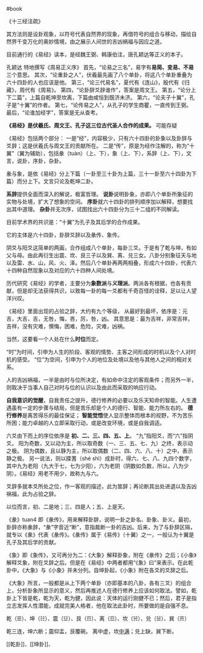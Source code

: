 #book 

《十三经注疏》

其方法则是设卦观象，以符号代表自然界的现象，再借符号的组合与移动，描绘自然界千变万化的奥妙情境，由之展示人间世的吉凶祸福与因应之道。

目前通行的《易经》读本，是经魏王弼、韩康伯注，唐孔颖达等正义的本子。

孔颖达 特地撰写《周易正义序》
首先，“论易之三名”，易字有**易简、变易、不易**三个意思。
其次，“论重卦之人”，伏羲最先画了八个单卦，将这八个单卦重叠为六十四卦的人也应该是他。
第三，“论三代易名”，夏代有《连山》，殷代有《归藏》，周代有《周易》。
第四，“论卦辞爻辞谁作”，答案是周文王。
第五，“论分上下二篇”，上篇自乾坤至坎离，下篇由咸恒到既济未济。
第六，“论夫子十翼”，孔子是“十翼”的作者。
第七，“论传易之人”，从孔子的学生商瞿，一直传到王弼。
最后，“论谁加经字”，答案是无从查考。


**《易经》是伏羲氏、周文王、孔子这三位古代圣人合作的成果。**  可能存疑

《易经》包括两个部分：
一是“经”，内容极少，只有六十四卦的卦象以及卦辞与爻辞；这是伏羲氏与周文王的贡献所在。
二是“传”，原是为经作注解的，称为“十翼”（翼为辅助），包括彖（tuàn）（上、下），象（上、下），系辞（上、下），文言，说卦，序卦，杂卦。

彖与象，是依《易经》分上下篇（一卦至三十卦为上篇，三十一卦至六十四卦为下篇）而分上下。文言只论及乾坤二卦。

**系辞**提供全面而深入的解说，极富哲理。
**说卦**说明卦象，亦即八个单卦所象征的实物与处境，扩大了想象的空间。
**序卦**就六十四卦的排列顺序加以解释，想要找出其中道理。
**杂卦**并无次序，试图找出六十四卦分为三十二组的不同解读。

目前学术界的共识是：“十翼”为孔子及其后学的合作成果。

它的主体是六十四卦，卦辞爻辞以及彖传、象传。

阴爻与阳爻这简单的两画，合作组成八个单卦，每卦三爻。于是有了乾与坤，有如父与母。由此再衍生出震、坎、艮三子以及巽、离、兑三女。八卦分别象征天与地以及雷、水、山，风、火、泽。然后八个单卦再两两相叠，形成六十四卦，代表六十四种自然现象以及对应的六十四种人间处境。


历代研究《易经》的学者，主要分为**象数派**与**义理派**。两派各有根据，也各有贡献，但是却无法获得共识，以致每一卦的每一爻都有千奇百怪的诠释，足以让人望洋兴叹。

《易经》里面出现的占验之辞，大约有九个等级，
从最好到最坏，依序是：元吉，大吉，吉，无咎，悔，吝，厉，咎，凶。
其意思是：最为吉祥，非常吉祥，吉祥，没有灾难，懊悔，困难，危险，灾难，凶祸。

当然，这要看一个人处在什么**时位**而定。

“时”为时间，引申为人生的阶段、客观的情势、主客之间形成的时机以及个人对时机的感受。
“位”为空间，引申为个人的地位及处境以及他与其他人之间的相对关系。

人的吉凶祸福，一半是由时与位所决定，有如命中注定的客观条件；而另外一半，则取决于当事人自己对时与位的认识以及由此而采取的响应行动。

**自我意识的觉醒**，自我责任之提升，德行修养的必要以及乐天知命的智能。人生遭遇虽有一定的步骤与结局，但是苦乐却是个人的德行、智能、能力所左右的。
**德行修养**是离苦得乐的最佳保证；
**智能觉悟**使人显示整体而根本的视野，不为苦乐所困；能力卓越的人立即采取行动，或是改变环境，或是自我调适。

六爻由下而上的序位依序是 **初、二、三、四、五、上**。
“九”指阳爻，而“六”指阴爻。
阳为奇数，又以动为主，所以取奇数（一、三、五、七、九）之终，表示动之极。
阴为偶数，且以静为主，所以取偶数（二、四、六、八、十）之中，表示静之极。
另一说法，则以揲蓍（shé shì）成卦时，得六、七、八、九四个数字，
其中九为老阳（九大于七，七为少阳），六为老阴（阴数如负数，所以，八为少阴）。《易经》用老不用少，故称九与六。


爻辞多就本爻所处之位，作一客观的描述，此为筮辞；再论断其出处进退以及吉凶祸福，此为占验之辞。

以位而言，初、二是地；三、四是人；五、上是天。


《彖》tuan4 即《彖传》，用来解释卦辞，说明一卦之卦名、卦象、卦义。最初，卦辞亦称彖辞，“彖”字音近“断”，意指裁断一卦的吉凶。后来，为了与卦辞区隔，就专以《彖》代表《彖传》。《彖传》属于《易传》（十翼）之一，一般认为十翼是孔子及其后学的贡献。


《象》即《象传》，又可再分为二：《大象》解释卦象，附在《彖传》之后；《小象》解释爻象，附在爻辞之后。但是在《易经》中两者都用“《象》曰”来表示。在此乾卦中，《大象》与《小象》并未分列。自坤卦起，《小象》附在各爻的爻辞之后。

《大象》所言，一般都是从上下两个单卦（亦即基本的八卦，各有三爻）的组合上，分析卦象所显示的意义，然后再推述人在德行修养上应该如何取法。譬如，乾卦上下皆是乾，乾为天，乾为健，因此说：天体的运行刚健不已；然后，君子是指立志发挥人性潜能，成就完美人格者，他在取法此卦时，所要做的是自强不息。


乾（☰）、坤（☷）、震（☳）、艮（☶）、离（☲）、坎（☵）、兑（☱）、巽（☴）

乾三连，坤六断；震仰盂，艮覆碗。
离中虚，坎[中满](https://baike.baidu.com/item/%E4%B8%AD%E6%BB%A1/11055621?fromModule=lemma_inlink)；兑上缺，巽下断。



[[乾卦]]、[[坤卦]]、

















